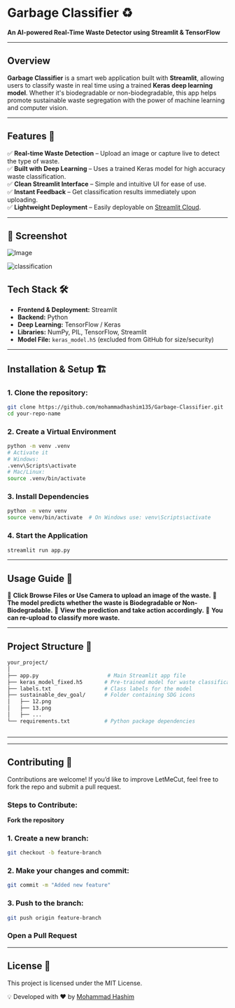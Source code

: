 # **Garbage Classifier** ♻️  
**An AI-powered Real-Time Waste Detector using Streamlit & TensorFlow**

---

## **Overview**  
**Garbage Classifier** is a smart web application built with **Streamlit**, allowing users to classify waste in real time using a trained **Keras deep learning model**. Whether it's biodegradable or non-biodegradable, this app helps promote sustainable waste segregation with the power of machine learning and computer vision.

---

## **Features** 🚀  
✅ **Real-time Waste Detection** – Upload an image or capture live to detect the type of waste.  
✅ **Built with Deep Learning** – Uses a trained Keras model for high accuracy waste classification.  
✅ **Clean Streamlit Interface** – Simple and intuitive UI for ease of use.  
✅ **Instant Feedback** – Get classification results immediately upon uploading.  
✅ **Lightweight Deployment** – Easily deployable on [Streamlit Cloud](https://streamlit.io/cloud).

---

## 📸 Screenshot


![Image](https://github.com/user-attachments/assets/7dbd1ce9-5a04-4731-b567-3ac13cf45c33)


![classification](https://github.com/user-attachments/assets/2195ab21-ce2f-4cde-ae43-026b3eec82c4)



## **Tech Stack** 🛠  
- **Frontend & Deployment:** Streamlit  
- **Backend:** Python  
- **Deep Learning:** TensorFlow / Keras  
- **Libraries:** NumPy, PIL, TensorFlow, Streamlit  
- **Model File:** `keras_model.h5` (excluded from GitHub for size/security)

---

## **Installation & Setup** 🏗  

### 1. Clone the repository:

```bash
git clone https://github.com/mohammadhashim135/Garbage-Classifier.git
cd your-repo-name
```
### **2. Create a Virtual Environment**
```bash
python -m venv .venv
# Activate it
# Windows:
.venv\Scripts\activate
# Mac/Linux:
source .venv/bin/activate
```

### **3. Install Dependencies**

```bash
python -m venv venv
source venv/bin/activate  # On Windows use: venv\Scripts\activate
```


### **4. Start the Application**
```bash
streamlit run app.py

```
---

## **Usage Guide** 📝

🔹 **Click Browse Files or Use Camera to upload an image of the waste.**
🔹 **The model predicts whether the waste is Biodegradable or Non-Biodegradable.**
🔹 **View the prediction and take action accordingly.**
🔹 **You can re-upload to classify more waste.**

---

## **Project Structure** 📂
```bash
your_project/
│
├── app.py                      # Main Streamlit app file
├── keras_model_fixed.h5       # Pre-trained model for waste classification
├── labels.txt                 # Class labels for the model
├── sustainable_dev_goal/      # Folder containing SDG icons
│   ├── 12.png
│   ├── 13.png
│   ├── ...
└── requirements.txt           # Python package dependencies



```
---







---
## **Contributing** 🤝
Contributions are welcome! If you’d like to improve LetMeCut, feel free to fork the repo and submit a pull request.

### **Steps to Contribute:**
**Fork the repository**
### **1. Create a new branch:**
```bash
git checkout -b feature-branch
```

### **2. Make your changes and commit:**

```bash
git commit -m "Added new feature"
```
### **3. Push to the branch:**
```bash
git push origin feature-branch
```
### **Open a Pull Request**
---
## **License** 📜
This project is licensed under the MIT License.

💡 Developed with ❤️ by [Mohammad Hashim](https://github.com/mohammadhashim135/Garbage-Classifier.git)


